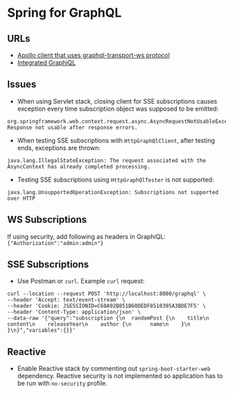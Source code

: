 # Spring for GraphQL

## URLs

* [Apollo client that uses graphql-transport-ws protocol](http://localhost:8080/apollo/index.html)
* [Integrated GraphiQL](http://localhost:8080/graphiql)

## Issues
* When using Servlet stack, closing client for SSE subscriptions causes exception every time subscription object was supposed to be emitted:

```
org.springframework.web.context.request.async.AsyncRequestNotUsableException: Response not usable after response errors.
```

* When testing SSE subscriptions with `HttpGraphQlClient`, after testing ends, exceptions are thrown:

```
java.lang.IllegalStateException: The request associated with the AsyncContext has already completed processing.
```

* Testing SSE subscriptions using `HttpGraphQlTester` is not supported:

```
java.lang.UnsupportedOperationException: Subscriptions not supported over HTTP
```


## WS Subscriptions

If using security, add following as headers in GraphiQL: `{"Authorization":"admin:admin"}`


## SSE Subscriptions

* Use Postman or `curl`. Example `curl` request:

```
curl --location --request POST 'http://localhost:8080/graphql' \
--header 'Accept: text/event-stream' \
--header 'Cookie: JSESSIONID=C60A92B851B60DEDF8510395A3BDE7F5' \
--header 'Content-Type: application/json' \
--data-raw '{"query":"subscription {\n  randomPost {\n    title\n    content\n    releaseYear\n    author {\n      name\n    }\n  }\n}","variables":{}}'
```

## Reactive

* Enable Reactive stack by commenting out `spring-boot-starter-web` dependency. Reactive security is not implemented so application has to be run with `no-security` profile.

